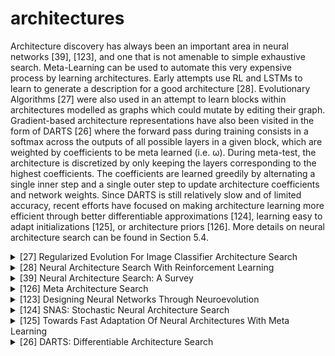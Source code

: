# architectures
Architecture discovery has always been an important area in neural networks [39], [123], and one that is not amenable to simple exhaustive search. Meta-Learning can be used to automate this very expensive process by learning architectures. Early attempts use RL and LSTMs to learn to generate a description for a good architecture [28]. Evolutionary Algorithms [27] were also used in an attempt to learn blocks within architectures modelled as graphs which could mutate by editing their graph. Gradient-based architecture representations have also been visited in the form of DARTS [26] where the forward pass during training consists in a softmax across the outputs of all possible layers in a given block, which are weighted by coefficients to be meta learned (i.e. ω). During meta-test, the architecture is discretized by only keeping the layers corresponding to the highest coefficients. The coefficients are learned greedily by alternating a single inner step and a single outer step to update architecture coefficients and network weights. Since DARTS is still relatively slow and of limited accuracy, recent efforts have focused on making architecture learning more efficient through better differentiable approximations [124], learning easy to adapt initializations [125], or architecture priors [126]. More details on neural architecture search can be found in Section 5.4.
<!-- REFERENCE -->


<details>
<summary>[27] Regularized Evolution For Image Classifier Architecture Search</summary>
<br>
<!-- (regularized_evolution_for_image_classifier_architecture_search.md) -->

# regularized_evolution_for_image_classifier_architecture_search.md

<!-- REFERENCE -->


[Regularized Evolution For Image Classifier Architecture Search](../papers/regularized_evolution_for_image_classifier_architecture_search.md)

</details>



<details>
<summary>[28] Neural Architecture Search With Reinforcement Learning</summary>
<br>
<!-- (neural_architecture_search_with_reinforcement_learning.md) -->

# neural_architecture_search_with_reinforcement_learning.md

<!-- REFERENCE -->


[Neural Architecture Search With Reinforcement Learning](../papers/neural_architecture_search_with_reinforcement_learning.md)

</details>



<details>
<summary>[39] Neural Architecture Search: A Survey</summary>
<br>
<!-- (neural_architecture_search_a_survey.md) -->

# neural_architecture_search_a_survey.md

<!-- REFERENCE -->


[Neural Architecture Search: A Survey](../papers/neural_architecture_search_a_survey.md)

</details>



<details>
<summary>[126] Meta Architecture Search</summary>
<br>
<!-- (meta_architecture_search.md) -->

# meta_architecture_search.md

<!-- REFERENCE -->


[Meta Architecture Search](../papers/meta_architecture_search.md)

</details>



<details>
<summary>[123] Designing Neural Networks Through Neuroevolution</summary>
<br>
<!-- (designing_neural_networks_through_neuroevolution.md) -->

# designing_neural_networks_through_neuroevolution.md

<!-- REFERENCE -->


[Designing Neural Networks Through Neuroevolution](../papers/designing_neural_networks_through_neuroevolution.md)

</details>



<details>
<summary>[124] SNAS: Stochastic Neural Architecture Search</summary>
<br>
<!-- (snas_stochastic_neural_architecture_search.md) -->

# snas_stochastic_neural_architecture_search.md

<!-- REFERENCE -->


[SNAS: Stochastic Neural Architecture Search](../papers/snas_stochastic_neural_architecture_search.md)

</details>



<details>
<summary>[125] Towards Fast Adaptation Of Neural Architectures With Meta Learning</summary>
<br>
<!-- (towards_fast_adaptation_of_neural_architectures_with_meta_learning.md) -->

# towards_fast_adaptation_of_neural_architectures_with_meta_learning.md

<!-- REFERENCE -->


[Towards Fast Adaptation Of Neural Architectures With Meta Learning](../papers/towards_fast_adaptation_of_neural_architectures_with_meta_learning.md)

</details>



<details>
<summary>[26] DARTS: Differentiable Architecture Search</summary>
<br>
<!-- (darts_differentiable_architecture_search.md) -->

# darts_differentiable_architecture_search.md

<!-- REFERENCE -->


[DARTS: Differentiable Architecture Search](../papers/darts_differentiable_architecture_search.md)

</details>

